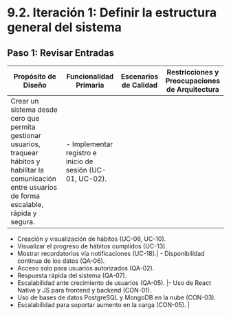 # 9.2. Iteración 1: Definir la estructura general del sistema

## Paso 1: Revisar Entradas
| **Propósito de Diseño**     | **Funcionalidad Primaria**     | **Escenarios de Calidad**       | **Restricciones y Preocupaciones de Arquitectura**      |
|-----------------------------|--------------------------------|--------------------------------|--------------------------------------------------------|
| Crear un sistema desde cero que permita gestionar usuarios, traquear hábitos y habilitar la comunicación entre usuarios de forma escalable, rápida y segura. | - Implementar registro e inicio de sesión (UC-01, UC-02).
- Creación y visualización de hábitos (UC-06, UC-10).
- Visualizar el progreso de hábitos cumplidos (UC-13).
- Mostrar recordatorios vía notificaciones (UC-18).| - Disponibilidad continua de los datos (QA-06).
- Acceso solo para usuarios autorizados (QA-02).
- Respuesta rápida del sistema (QA-07).
- Escalabilidad ante crecimiento de usuarios (QA-05). |- Uso de React Native y JS para frontend y backend (CON-01).
- Uso de bases de datos PostgreSQL y MongoDB en la nube (CON-03).
- Escalabilidad para soportar aumento en la carga (CON-05). |
